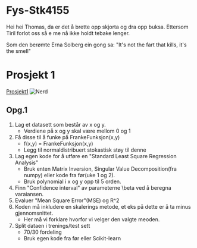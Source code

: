 # Fys-Stk4155
Hei hei Thomas, da er det å brette opp skjorta og dra opp buksa.
Ettersom Tiril forlot oss så e me nå ikke holdt tebake lenger.

Som den berømte Erna Solberg ein gong sa:
"It's not the fart that kills, it's the smell"

# Prosjekt 1

[Prosjekt1](https://compphysics.github.io/MachineLearning/doc/Projects/2021/Project1/pdf/Project1.pdf)
![Nerd](https://th.bing.com/th/id/OIP.2S1Ssmvx65EgrXPwrIwwewHaHa?w=200&h=200&c=7&r=0&o=5&pid=1.7)

## Opg.1

1. Lag et datasett som består av x og y.
    * Verdiene på x og y skal være mellom 0 og 1
2. Få disse til å funke på FrankeFunksjon(x,y)
    * f(x,y) = FrankeFunksjon(x,y)
    * Legg til normaldistribuert stokastisk støy til denne
3. Lag egen kode for å utføre en "Standard Least Square Regression Analysis"
    * Bruk enten Matrix Inversion, Singular Value Decomposition(fra numpy) eller kode fra før(uke 1 og 2).
    * Bruk polynomial i x og y opp til 5 orden.
4. Finn "Confidence interval" av parameterne \beta ved å beregna varaiansen.
5. Evaluer "Mean Square Error"(MSE) og R^2
6. Koden må inkludere en skalerings metode, et eks på dette er å ta minus gjennomsnittet.
    * Her må vi forklare hvorfor vi velger den valgte meoden.
7. Split dataen i trenings/test sett
    * 70/30 fordeling
    * Bruk egen kode fra før eller Scikit-learn